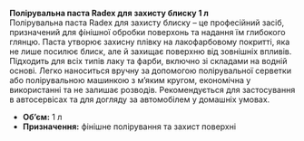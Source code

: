 **Полірувальна паста Radex для захисту блиску 1 л**  
Полірувальна паста Radex для захисту блиску – це професійний засіб, призначений для фінішної обробки поверхонь та надання їм глибокого глянцю. Паста утворює захисну плівку на лакофарбовому покритті, яка не лише посилює блиск, але й захищає поверхню від зовнішніх впливів. Підходить для всіх типів лаку та фарби, включно зі складами на водній основі. Легко наноситься вручну за допомогою полірувальної серветки або полірувальною машинкою з м’яким кругом, економічна у використанні та не залишає розводів. Рекомендується для застосування в автосервісах та для догляду за автомобілем у домашніх умовах.  
- **Об’єм:** 1 л  
- **Призначення:** фінішне полірування та захист поверхні